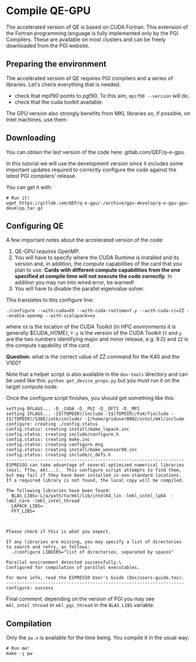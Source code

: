 # Compile QE-GPU

The accelerated version of QE is based on CUDA Fortran. This extension of the Fortran programming language is fully implemented only by the PGI Compilers.
These are available on most clusters and can be freely downloaded from the PGI website.

## Preparing the environment

The accelerated version of QE requires PGI compilers and a series of libraries. Let's check everything that is needed.

* check that mpif90 points to pgf90. To this aim, `mpif90 --version` will do.
* check that the cuda toolkit available.


The GPU version also strongly benefits from MKL libraries so, if possible, on Intel machines, use them.

## Downloading

You can obtain the last version of the code here: gitlab.com/QEF/q-e-gpu.

In this tutorial we will use the development version since it includes some
important updates required to correctly configure the code against the
latest PGI compilers' release.

You can get it with:

    # Run it!
    wget https://gitlab.com/QEF/q-e-gpu/-/archive/gpu-develop/q-e-gpu-gpu-develop.tar.gz


## Configuring QE

A few important notes about the accelerated version of the code:

1. QE-GPU *requires* OpenMP.
2. You will have to specify where the CUDA Runtime is installed and its version and, in addition, the compute capabilities of the card that you plan to use. **Cards with different compute capabilities from the one specified at compile time will not execute the code correctly**. In addition you may run into wired error, be warned!
3. You will have to disable the parallel eigenvalue solver. 

This translates to this configure line:

    ./configure --with-cuda=XX --with-cuda-runtime=Y.y --with-cuda-cc=ZZ --enable-openmp --with-scalapack=no 

where `XX` is the location of the CUDA Toolkit (in HPC environments it is
generally $CUDA_HOME), `Y.y` is the version of the CUDA Toolkit (`Y` and `y` are the two numbers identifying major and minor release, e.g. 9.0)  and `ZZ` is the compute capability of the card.

**Question:** what is the correct value of ZZ command for the K40 and the V100?

Note that a helper script is also available in the `dev-tools` directory and can be used like this: `python get_device_props.py` but you must run it on the target compute node.

Once the configure script finishes, you should get something like this:

    setting DFLAGS... -D__CUDA -D__PGI -D__DFTI -D__MPI
    setting IFLAGS... -I$(TOPDIR)/include -I$(TOPDIR)/FoX/finclude -I$(TOPDIR)/S3DE/iotk/include/ -I/home/griduser0002/intel/mkl/include
    configure: creating ./config.status
    config.status: creating install/make_lapack.inc
    config.status: creating include/configure.h
    config.status: creating make.inc
    config.status: creating configure.msg
    config.status: creating install/make_wannier90.inc
    config.status: creating include/c_defs.h
    --------------------------------------------------------------------
    ESPRESSO can take advantage of several optimized numerical libraries
    (essl, fftw, mkl...).  This configure script attempts to find them,
    but may fail if they have been installed in non-standard locations.
    If a required library is not found, the local copy will be compiled.
    
    The following libraries have been found:
      BLAS_LIBS=-L/a/path/to/mkl/lib/intel64_lin -lmkl_intel_lp64  -lmkl_core -lmkl_intel_thread
      LAPACK_LIBS=
      FFT_LIBS=
      
      
    
    Please check if this is what you expect.
    
    If any libraries are missing, you may specify a list of directories
    to search and retry, as follows:
      ./configure LIBDIRS="list of directories, separated by spaces"
    
    Parallel environment detected successfully.\
    Configured for compilation of parallel executables.
    
    For more info, read the ESPRESSO User's Guide (Doc/users-guide.tex).
    --------------------------------------------------------------------
    configure: success


Final comment: depending on the version of PGI you may see `mkl_intel_thread`
or `mkl_pgi_thread` in the `BLAS_LIBS` variable.


## Compilation

Only the `pw.x` is available for the time being. You compile it in the usual way:

    # Run me!
    make -j pw
